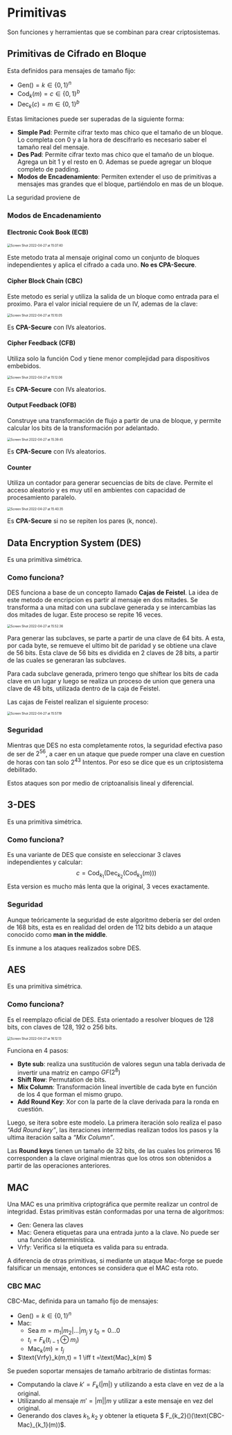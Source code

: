 # Primitivas

Son funciones y herramientas que se combinan para crear criptosistemas.

## Primitivas de Cifrado en Bloque

Esta definidos para mensajes de tamaño fijo:

- $\text{Gen}() = k \in \{0,1\}^n$
- $\text{Cod}_k(m) = c \in \{0,1\}^b$
- $\text{Dec}_k(c) = m \in \{0,1\}^b$

Estas limitaciones puede ser superadas de la siguiente forma:

- **Simple Pad**: Permite cifrar texto mas chico que el tamaño de un bloque. Lo completa con 0 y a la hora de descifrarlo es necesario saber el tamaño real del mensaje.
- **Des Pad**: Permite cifrar texto mas chico que el tamaño de un bloque. Agrega un bit 1 y el resto en 0. Ademas se puede agregar un bloque completo de padding.
- **Modos de Encadenamiento**: Permiten extender el uso de primitivas a mensajes mas grandes que el bloque, partiéndolo en mas de un bloque.

La seguridad proviene de 

### Modos de Encadenamiento

#### Electronic Cook Book (ECB)

<img src="Resources/Primitivas/Screen Shot 2022-04-27 at 15.07.40.jpg" alt="Screen Shot 2022-04-27 at 15.07.40" style="zoom:50%;" />

Este metodo trata al mensaje original como un conjunto de bloques independientes y aplica el cifrado a cada uno. **No es CPA-Secure**.

#### Cipher Block Chain (CBC)

Este metodo es serial y utiliza la salida de un bloque como entrada para el proximo. Para el valor inicial requiere de un IV, ademas de la clave:

<img src="Resources/Primitivas/Screen Shot 2022-04-27 at 15.10.05.jpg" alt="Screen Shot 2022-04-27 at 15.10.05" style="zoom:50%;" />

Es **CPA-Secure** con IVs aleatorios.

#### Cipher Feedback (CFB)

Utiliza solo la función $\text{Cod}$ y tiene menor complejidad para dispositivos embebidos.

<img src="Resources/Primitivas/Screen Shot 2022-04-27 at 15.12.06.jpg" alt="Screen Shot 2022-04-27 at 15.12.06" style="zoom:50%;" />

Es **CPA-Secure** con IVs aleatorios.

#### Output Feedback (OFB)

Construye una transformación de flujo a partir de una de bloque, y permite calcular los bits de la transformación por adelantado.

<img src="Resources/Primitivas/Screen Shot 2022-04-27 at 15.39.45.jpg" alt="Screen Shot 2022-04-27 at 15.39.45" style="zoom:50%;" />

Es **CPA-Secure** con IVs aleatorios.

#### Counter

Utiliza un contador para generar secuencias de bits de clave. Permite el acceso aleatorio y es muy util en ambientes con capacidad de procesamiento paralelo.

<img src="Resources/Primitivas/Screen Shot 2022-04-27 at 15.40.35.jpg" alt="Screen Shot 2022-04-27 at 15.40.35" style="zoom:50%;" />

Es **CPA-Secure** si no se repiten los pares (k, nonce).

## Data Encryption System (DES)

Es una primitiva simétrica.

### Como funciona?

DES funciona a base de un concepto llamado **Cajas de Feistel**. La idea de este metodo de encripcion es partir al mensaje en dos mitades. Se transforma a una mitad con una subclave generada y se intercambias las dos mitades de lugar. Este proceso se repite 16 veces.

<img src="Resources/Primitivas/Screen Shot 2022-04-27 at 15.52.36.jpg" alt="Screen Shot 2022-04-27 at 15.52.36" style="zoom:50%;" />

Para generar las subclaves, se parte a partir de una clave de 64 bits. A esta, por cada byte, se remueve el ultimo bit de paridad y se obtiene una clave de 56 bits. Esta clave de 56 bits es dividida en 2 claves de 28 bits, a partir de las cuales se generaran las subclaves.

Para cada subclave generada, primero tengo que shiftear los bits de cada clave en un lugar y luego se realiza un proceso de union que genera una clave de 48 bits, utilizada dentro de la caja de Feistel.

Las cajas de Feistel realizan el siguiente proceso:

<img src="Resources/Primitivas/Screen Shot 2022-04-27 at 15.57.19.jpg" alt="Screen Shot 2022-04-27 at 15.57.19" style="zoom:50%;" />

### Seguridad

Mientras que DES no esta completamente rotos, la seguridad efectiva paso de ser de $2^{56}$, a caer en un ataque que puede romper una clave en cuestion de horas con tan solo $2^{43}$ Intentos. Por eso se dice que es un criptosistema debilitado.

Estos ataques son por medio de criptoanalisis lineal y diferencial.

## 3-DES

Es una primitiva simétrica.

### Como funciona?

Es una variante de DES que consiste en seleccionar 3 claves independientes y calcular:
$$
c = \text{Cod}_{k_1}(\text{Dec}_{k_2}(\text{Cod}_{k_3}(m)))
$$
Esta version es mucho más lenta que la original, 3 veces exactamente.

### Seguridad

Aunque teóricamente la seguridad de este algoritmo debería ser del orden de 168 bits, esta es en realidad del orden de 112 bits debido a un ataque conocido como **man in the middle**.

Es inmune a los ataques realizados sobre DES.

## AES

Es una primitiva simétrica.

### Como funciona?

Es el reemplazo oficial de DES. Esta orientado a resolver bloques de 128 bits, con claves de 128, 192 o 256 bits.

<img src="Resources/Primitivas/Screen Shot 2022-04-27 at 16.12.13.jpg" alt="Screen Shot 2022-04-27 at 16.12.13" style="zoom:50%;" />

Funciona en 4 pasos:

- **Byte sub**: realiza una sustitución de valores segun una tabla derivada de invertir una matriz en campo $GF(2^8)$
- **Shift Row**: Permutation de bits.
- **Mix Column**: Transformación lineal invertible de cada byte en función de los 4 que forman el mismo grupo.
- **Add Round Key**: Xor con la parte de la clave derivada para la ronda en cuestión.

Luego, se itera sobre este modelo. La primera iteración solo realiza el paso *“Add Round key”*, las iteraciones intermedias realizan todos los pasos y la ultima iteración salta a *“Mix Column”*.

Las **Round keys** tienen un tamaño de 32 bits, de las cuales los primeros 16 corresponden a la clave original mientras que los otros son obtenidos a partir de las operaciones anteriores. 

## MAC

Una MAC es una primitiva criptográfica que permite realizar un control de integridad. Estas primitivas están conformadas por una terna de algoritmos:

- $\text{Gen}$: Genera las claves
- $\text{Mac}$: Genera etiquetas para una entrada junto a la clave. No puede ser una función determinística.
- $\text{Vrfy}$: Verifica si la etiqueta es valida para su entrada. 

A diferencia de otras primitivas, si mediante un ataque $\text{Mac-forge}$ se puede falsificar un mensaje, entonces se considera que el MAC esta roto.

### CBC MAC

CBC-Mac, definida para un tamaño fijo de mensajes:

- $\text{Gen}() = k \in \{0,1\}^n$
- $\text{Mac}:$
  - Sea $m = m_1|m_2|\dots|m_j$ y $t_0 = 0\dots0$
  - $t_i = F_k(t_{i-1}\oplus m_i)$
  - $\text{Mac}_k(m) = t_j$
- $\text{Vrfy}_k(m,t) = 1 \iff t =\text{Mac}_k(m) $

Se pueden soportar mensajes de tamaño arbitrario de distintas formas:

- Computando la clave $k' = F_k(|m|)$ y utilizando a esta clave en vez de a la original.
- Utilizando al mensaje $m'= |m|\vert m$ y utilizar a este mensaje en vez del original.
- Generando dos claves $k_1,k_2$ y obtener la etiqueta $ F_{k_2}()(\text{CBC-Mac}_{k_1}(m))$.









